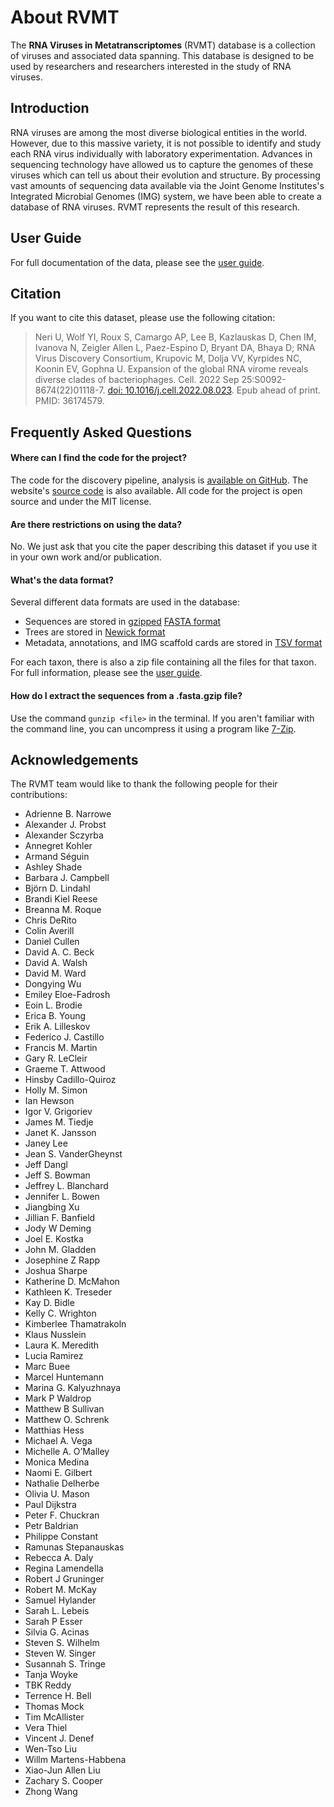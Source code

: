 # About RVMT

The **RNA Viruses in Metatranscriptomes** (RVMT) database is a collection of viruses and associated data spanning.
This database is designed to be used by researchers and researchers interested in the study of RNA viruses.

## Introduction

RNA viruses are among the most diverse biological entities in the world.
However, due to this massive variety, it is not possible to identify and study each RNA virus individually with laboratory experimentation.
Advances in sequencing technology have allowed us to capture the genomes of these viruses which can tell us about their evolution and structure.
By processing vast amounts of sequencing data available via the Joint Genome Institutes's Integrated Microbial Genomes (IMG) system, we have been able to create a database of RNA viruses.
RVMT represents the result of this research.

## User Guide

For full documentation of the data, please see the [user guide](/user-guide).

## Citation

If you want to cite this dataset, please use the following citation:

> Neri U, Wolf YI, Roux S, Camargo AP, Lee B, Kazlauskas D, Chen IM, Ivanova N, Zeigler Allen L, Paez-Espino D, Bryant DA, Bhaya D; RNA Virus Discovery Consortium, Krupovic M, Dolja VV, Kyrpides NC, Koonin EV, Gophna U. Expansion of the global RNA virome reveals diverse clades of bacteriophages. Cell. 2022 Sep 25:S0092-8674(22)01118-7. [doi: 10.1016/j.cell.2022.08.023](https://doi.org/10.1016/j.cell.2022.08.023). Epub ahead of print. PMID: 36174579.

## Frequently Asked Questions

#### Where can I find the code for the project?

The code for the discovery pipeline, analysis is [available on GitHub](https://github.com/UriNeri/RVMT). The website's [source code](https://github.com/Benjamin-Lee/riboviria.org) is also available. All code for the project is open source and under the MIT license.

#### Are there restrictions on using the data?

No. We just ask that you cite the paper describing this dataset if you use it in your own work and/or publication.

#### What's the data format?

Several different data formats are used in the database:

- Sequences are stored in [gzipped](https://en.wikipedia.org/wiki/Gzip) [FASTA format](https://en.wikipedia.org/wiki/FASTA_format)
- Trees are stored in [Newick format](https://en.wikipedia.org/wiki/Newick_format)
- Metadata, annotations, and IMG scaffold cards are stored in [TSV format](https://en.wikipedia.org/wiki/Tab-separated_values)

For each taxon, there is also a zip file containing all the files for that taxon. For full information, please see the [user guide](/user-guide).

#### How do I extract the sequences from a .fasta.gzip file?

Use the command `gunzip <file>` in the terminal.
If you aren't familiar with the command line, you can uncompress it using a program like [7-Zip](https://www.7-zip.org/).

## Acknowledgements

The RVMT team would like to thank the following people for their contributions:

- Adrienne B. Narrowe
- Alexander J. Probst
- Alexander Sczyrba
- Annegret Kohler
- Armand Séguin
- Ashley Shade
- Barbara J. Campbell
- Björn D. Lindahl
- Brandi Kiel Reese
- Breanna M. Roque
- Chris DeRito
- Colin Averill
- Daniel Cullen
- David A. C. Beck
- David A. Walsh
- David M. Ward
- Dongying Wu
- Emiley Eloe-Fadrosh
- Eoin L. Brodie
- Erica B. Young
- Erik A. Lilleskov
- Federico J. Castillo
- Francis M. Martin
- Gary R. LeCleir
- Graeme T. Attwood
- Hinsby Cadillo-Quiroz
- Holly M. Simon
- Ian Hewson
- Igor V. Grigoriev
- James M. Tiedje
- Janet K. Jansson
- Janey Lee
- Jean S. VanderGheynst
- Jeff Dangl
- Jeff S. Bowman
- Jeffrey L. Blanchard
- Jennifer L. Bowen
- Jiangbing Xu
- Jillian F. Banfield
- Jody W Deming
- Joel E. Kostka
- John M. Gladden
- Josephine Z Rapp
- Joshua Sharpe
- Katherine D. McMahon
- Kathleen K. Treseder
- Kay D. Bidle
- Kelly C. Wrighton
- Kimberlee Thamatrakoln
- Klaus Nusslein
- Laura K. Meredith
- Lucia Ramirez
- Marc Buee
- Marcel Huntemann
- Marina G. Kalyuzhnaya
- Mark P Waldrop
- Matthew B Sullivan
- Matthew O. Schrenk
- Matthias Hess
- Michael A. Vega
- Michelle A. O’Malley
- Monica Medina
- Naomi E. Gilbert
- Nathalie Delherbe
- Olivia U. Mason
- Paul Dijkstra
- Peter F. Chuckran
- Petr Baldrian
- Philippe Constant
- Ramunas Stepanauskas
- Rebecca A. Daly
- Regina Lamendella
- Robert J Gruninger
- Robert M. McKay
- Samuel Hylander
- Sarah L. Lebeis
- Sarah P Esser
- Silvia G. Acinas
- Steven S. Wilhelm
- Steven W. Singer
- Susannah S. Tringe
- Tanja Woyke
- TBK Reddy
- Terrence H. Bell
- Thomas Mock
- Tim McAllister
- Vera Thiel
- Vincent J. Denef
- Wen-Tso Liu
- Willm Martens-Habbena
- Xiao-Jun Allen Liu
- Zachary S. Cooper
- Zhong Wang

